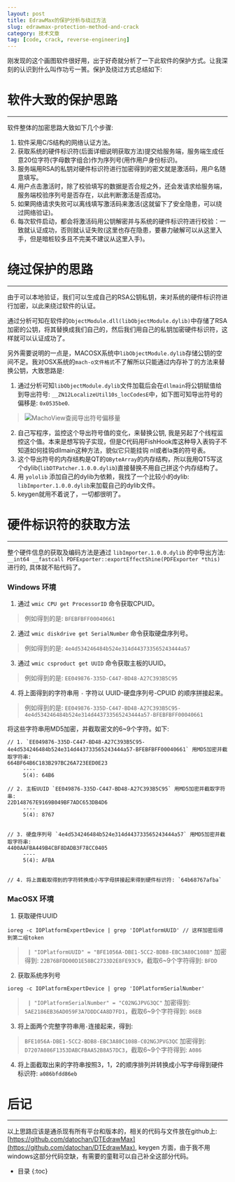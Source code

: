 ```yaml
---
layout: post
title: EdrawMax的保护分析与绕过方法
slug: edrawmax-protection-method-and-crack
category: 技术文章
tag: [code, crack, reverse-engineering]
---
```


刚发现的这个画图软件很好用，出于好奇就分析了一下此软件的保护方式。让我深刻的认识到什么叫作功亏一篑。保护及绕过方式总结如下:

# 软件大致的保护思路
---
软件整体的加密思路大致如下几个步骤:
1. 软件采用C/S结构的网络认证方法。
2. 获取系统的硬件标识符(后面详细说明获取方法)提交给服务端，服务端生成任意20位字符(字母数字组合)作为序列号(用作用户身份标识)。
3. 服务端用RSA的私钥对硬件标识符进行加密得到的密文就是激活码，用户名随意填写。
4. 用户点击激活时，除了校验填写的数据是否合规之外，还会发请求给服务端，服务端校验序列号是否存在，以此判断激活是否成功。
5. 如果网络请求失败可以离线填写激活码来激活(这就留下了安全隐患，可以绕过网络验证)。
6. 每次软件启动，都会将激活码用公钥解密并与系统的硬件标识符进行校验：一致就认证成功，否则就认证失败(这里也存在隐患，要暴力破解可以从这里入手，但是暗桩较多且不完美不建议从这里入手)。

# 绕过保护的思路
---
由于可以本地验证，我们可以生成自己的RSA公钥私钥，来对系统的硬件标识符进行加密，以此来绕过软件的认证。

通过分析可知在软件的`ObjectModule.dll(libObjectModule.dylib)`中存储了RSA加密的公钥，将其替换成我们自己的，然后我们用自己的私钥加密硬件标识符，这样就可以认证成功了。

另外需要说明的一点是，MACOSX系统中`libObjectModule.dylib`存储公钥的空间不足。我对OSX系统的`mach-o文件格式`不了解所以只能通过内存补丁的方法来替换公钥，大致思路是:
1. 通过分析可知`libObjectModule.dylib`文件加载后会在`dllmain`将公钥赋值给到导出符号: `__ZN12LocalizeUtil10s_locCodesE`中，如下图可知导出符号的偏移是: `0x0535be0`.
> ![MachoView查阅导出符号偏移量]({{site.resource_url}}/uploads/2020/11/16064607122360.jpg)

2. 自己写程序，监控这个导出符号值的变化，来替换公钥, 我是另起了个线程监控这个值。本来是想写钩子实现，但是C代码用FishHook库这种导入表钩子不知道如何挂钩dllmain这种方法，貌似它只能挂钩 nl或者la类的符号表。
3. 这个导出符号的内存结构是QT的`QByteArray`的内存结构，所以我用QT5写这个dylib(`libDTPatcher.1.0.0.dylib`)直接替换不用自己拼这个内存结构了。
4. 用 `yololib` 添加自己的dylib为依赖，我找了一个比较小的dylib: `libImporter.1.0.0.dylib`来加载自己的dylib文件。
5. keygen就用不着说了，一切都很明了。

# 硬件标识符的获取方法

---

整个硬件信息的获取及编码方法是通过 `libImporter.1.0.0.dylib` 的中导出方法: `__int64 __fastcall PDFExporter::exportEffectShine(PDFExporter *this)` 进行的, 具体就不贴代码了。

### Windows 环境

1. 通过 `wmic CPU get ProcessorID` 命令获取CPUID。
> 例如得到的是: `BFEBFBFF00040661`
2. 通过 `wmic diskdrive get SerialNumber` 命令获取硬盘序列号。
> 例如得到的是: `4e4d534246484b524e314d443733565243444a57`
3. 通过 `wmic csproduct get UUID` 命令获取主板的UUID。
> 例如得到的是: `EE049876-335D-C447-BD48-A27C393B5C95`
4. 将上面得到的字符串用 `-` 字符以 UUID-硬盘序列号-CPUID 的顺序拼接起来。
> 例如得到的是: `EE049876-335D-C447-BD48-A27C393B5C95-4e4d534246484b524e314d443733565243444a57-BFEBFBFF00040661`

将这些字符串用MD5加密，并截取密文的6~9个字符。如下: 

```
// 1. `EE049876-335D-C447-BD48-A27C393B5C95-4e4d534246484b524e314d443733565243444a57-BFEBFBFF00040661` 用MD5加密并截取字符串: 
664BF64B6C183B297BC26A723EED0E23
     ----
     5(4): 64B6

// 2. 主板UUID `EE049876-335D-C447-BD48-A27C393B5C95` 用MD5加密并截取字符串: 
22D148767E9169B049BF7ADC653DB4D6
     ----
     5(4): 8767


// 3. 硬盘序列号 `4e4d534246484b524e314d443733565243444a57` 用MD5加密并截取字符串: 
4400AAFBA449B4CBF8DADB3F78CC0405
     ----
     5(4): AFBA


// 4. 将上面截取得到的字符转换成小写字母拼接起来得到硬件标识符: `64b68767afba`

```

### MacOSX 环境

1. 获取硬件UUID
```
ioreg -c IOPlatformExpertDevice | grep 'IOPlatformUUID' // 这样加密后得到第二组token
```
> ` | "IOPlatformUUID" = "BFE1056A-DBE1-5CC2-BDB8-EBC3A80C108B"`
> 加密得到: `22B76BFDD00D1E58BC2733D2E8FE93C9`，截取6~9个字符得到: `BFDD`

2. 获取系统序列号
```
ioreg -c IOPlatformExpertDevice | grep 'IOPlatformSerialNumber'
```
> ` | "IOPlatformSerialNumber" = "C02NGJPVG3QC"`
> 加密得到: `5AE2186EB36AD059F3A7DDDC4A8D7FD1`，截取6~9个字符得到: `86EB`

3. 将上面两个完整字符串用`-`连接起来，得到:
> `BFE1056A-DBE1-5CC2-BDB8-EBC3A80C108B-C02NGJPVG3QC`
> 加密得到: `D7207A086F1353DABCFBAA52B8A57DC3`，截取6~9个字符得到: `A086`

4. 将上面截取出来的字符串按照3，1，2的顺序排列并转换成小写字母得到硬件标识符: `a086bfdd86eb`

# 后记

---

以上思路应该是通杀现有所有平台和版本的，相关的代码与文件放在github上: [https://github.com/datochan/DTEdrawMax](https://github.com/datochan/DTEdrawMax), keygen 方面，由于我不用windows这部分代码空缺，有需要的童鞋可以自己补全这部分代码。


* 目录
{:toc}

